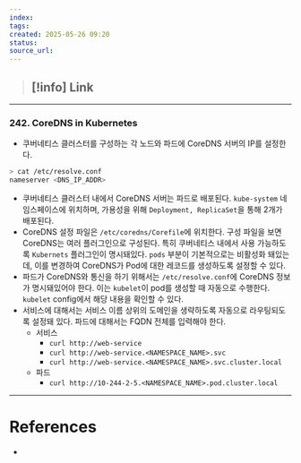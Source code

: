 ```yaml
---
index: 
tags: 
created: 2025-05-26 09:20
status: 
source_url:
---
```

>[!info] Link
>- 

---

 ### 242. CoreDNS in Kubernetes
- 쿠버네티스 클러스터를 구성하는 각 노드와 파드에 CoreDNS 서버의 IP를 설정한다. 
```bash
> cat /etc/resolve.conf
nameserver <DNS_IP_ADDR>
```
- 쿠버네티스 클러스터 내에서 CoreDNS 서버는 파드로 배포된다. `kube-system` 네임스페이스에 위치하며, 가용성을 위해 `Deployment, ReplicaSet`을 통해 2개가 배포된다.
- CoreDNS 설정 파일은 `/etc/coredns/Corefile`에 위치한다. 구성 파일을 보면 CoreDNS는 여러 플러그인으로 구성된다. 특히 쿠버네티스 내에서 사용 가능하도록 `Kubernets` 플러그인이 명시돼있다. `pods` 부분이 기본적으로는 비활성화 돼있는데, 이를 변경하여 CoreDNS가 Pod에 대한 레코드를 생성하도록 설정할 수 있다.
- 파드가 CoreDNS와 통신을 하기 위해서는 `/etc/resolve.conf`에 CoreDNS 정보가 명시돼있어야 한다. 이는 `kubelet`이 pod를 생성할 때 자동으로 수행한다.  `kubelet` config에서 해당 내용을 확인할 수 있다.
- 서비스에 대해서는 서비스 이름 상위의 도메인을 생략하도록 자동으로 라우팅되도록 설정돼 있다. 파드에 대해서는 FQDN 전체를 입력해야 한다.
	- 서비스
		- `curl http://web-service`
		- `curl http://web-service.<NAMESPACE_NAME>.svc`
		- `curl http://web-service.<NAMESPACE_NAME>.svc.cluster.local`
	- 파드
		- `curl http://10-244-2-5.<NAMESPACE_NAME>.pod.cluster.local`




---

# References
- 